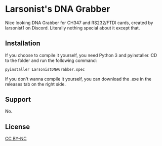 # Larsonist's DNA Grabber

Nice looking DNA Grabber for CH347 and RS232/FTDI cards, created by larsonist1 on Discord. Literally nothing special about it except that.

## Installation

If you choose to compile it yourself, you need Python 3 and pyinstaller. CD to the folder and run the following command:

```bash
pyinstaller LarsonistDNAGrabber.spec
```

If you don't wanna compile it yourself, you can download the .exe in the releases tab on the right side.
## Support

No.

## License

[CC BY-NC](https://creativecommons.org/licenses/by-nc/4.0/)
